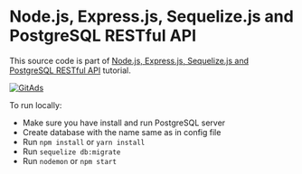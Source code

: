 # Node.js, Express.js, Sequelize.js and PostgreSQL RESTful API

This source code is part of [Node.js, Express.js, Sequelize.js and PostgreSQL RESTful API](https://www.djamware.com/post/5b56a6cc80aca707dd4f65a9/nodejs-expressjs-sequelizejs-and-postgresql-restful-api) tutorial.

[![GitAds](https://images.gitads.io/node-express-postgresql-sequelize)](https://tracking.gitads.io/?repo=node-express-postgresql-sequelize)

To run locally:

* Make sure you have install and run PostgreSQL server
* Create database with the name same as in config file
* Run `npm install` or `yarn install`
* Run `sequelize db:migrate`
* Run `nodemon` or `npm start`

<!--
    ?Create Table
    !Create table file 
    !1- Create migratios File -> 
    npx sequelize-cli model:generate --name User --attributes firstName:string,lastName:string,email:string 
    !2- Create Models file.js
    !3- Create comtrollers file.js create functions exp select data or date+where
-->
